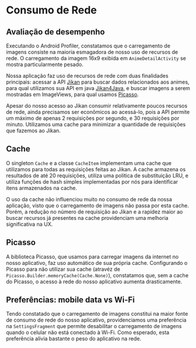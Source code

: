 # Consumo de Rede

## Avaliação de desempenho

Executando o Android Profiler, constatamos que o carregamento de imagens consiste na maioria esmagadora de nosso uso de recursos de rede. O carregamento da imagem 16x9 exibida em `AnimeDetailActivity` se mostra particularmente pesado.

Nossa aplicação faz uso  de recursos de rede com duas finalidades principais: acessar a API [Jikan](https://jikan.docs.apiary.io) para buscar dados relacionados aos animes, para qual utilizamos sua API em java [Jikan4Java](https://github.com/Doomsdayrs/Jikan4java/), e buscar imagens a serem mostradas em ImageViews, para qual usamos [Picasso](https://square.github.io/picasso/).

Apesar do nosso acesso ao Jikan consumir relativamente poucos recursos de rede, ainda precisamos ser econômicos ao acessá-lo, pois a API permite um máximo de apenas 2 requisições por segundo, e 30 requisições por minuto. Utilizamos uma cache para minimizar a quantidade de requisições que fazemos ao Jikan.

## Cache

O singleton `Cache` e a classe `CacheItem` implementam uma cache que utilizamos para todas as requisições feitas ao Jikan. A cache armazena os resultados de até 20 requisições, utiliza uma política de substituição LRU, e utiliza funções de hash simples implementadas por nós para identificar itens armazenados na cache.

O uso da cache não influenciou muito no consumo de rede da nossa aplicação, visto que o carregamento de imagens não passa por esta cache. Porém, a redução no número de requisição ao Jikan e a rapidez maior ao buscar recursos já presentes na cache providenciam uma melhoria significativa na UX.

## Picasso

A biblioteca Picasso, que usamos para carregar imagens da internet no nosso aplicativo, faz uso automático de sua própria cache. Configurando o Picasso para não utilizar sua cache (atravéz de `Picasso.Builder.memoryCache(Cache.None)`), constatamos que, sem a cache do Picasso, o acesso à rede do nosso aplicativo aumenta drasticamente.

## Preferências: mobile data vs Wi-Fi

Tendo constatado que o carregamento de imagens constitui na maior fonte de consumo de rede do nosso aplicativo, providenciamos uma preferência na `SettingsFragment` que permite desabilitar o carregamento de imagens quando o celular não está conectado à Wi-Fi. Como esperado, esta preferência alivia bastante o peso do aplicativo na rede.